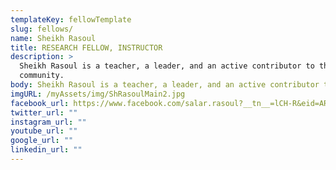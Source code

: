 ```yaml
---
templateKey: fellowTemplate
slug: fellows/
name: Sheikh Rasoul
title: RESEARCH FELLOW, INSTRUCTOR
description: >
  Sheikh Rasoul is a teacher, a leader, and an active contributor to the
  community.
body: Sheikh Rasoul is a teacher, a leader, and an active contributor to the community. He currently serves as the principal at ISNA High School. Shiekh Rasoul has memorized the Qur’an and conveys his knowledge through khutbas and halaqas at various mosques within the GTA.
imgURL: /myAssets/img/ShRasoulMain2.jpg
facebook_url: https://www.facebook.com/salar.rasoul?__tn__=lCH-R&eid=ARBy36mQHXuPnsOD2tJ%20%20%20%20%20%20%20%20%20%20%20%20%20%20%20%20%20%20%20%20%20%20%20%20%20%20%20%20%20%20%20%20%20%20%20%20%20%20%20%20%20%20%20%20V0WFlScK31apseC6iErB0eugERa_5aHLH_BT14npwI50Kk8T69hRWK9JHmn1c&hc%2520%2520%2520%2520%2520%2520%25%2520%2520%2520%2520%2520%2520%2520%2520%2520%2520%2520%2520%2520%2520%2520%2520%2520%2520%2520%2520%2520%2520%2520%2520%2520%2520%2520%2520%2520%2520%2520%2520%2520%2520%2520%2520%2520%2520%2520%2520%2520%2520%2520%252020%2520%2520%2520%2520%2520%2520%2520%2520%2520%2520%2520%2520%2520%2520%2520%2520%2520%2520%2520%2520%2520%2520%2520%2520%2520%2520%2520%2520%2520%2520%2520%2520%2520%2520%2520%2520%2520%2520%2520%2520%2520%2520%2520%2520%2520%2520%2520%2520%2520%2520%2520%2520%2520%2520%2520%2520%2520%2520%2520%2520%2520%2520%2520%2520%2520%2520%2520%2520%2520%2520%2520%2520%2520%2520%2520%2520%2520%2520%2520%2520%2520_ref=ARTM5Tp23A08DAEU8YccJt7GFANfL-A4gAMyswVNYftBQ470H%20%20%20%20%20%20%20%20%20%20%20%20%20%20%20%20%20%20%20%20%20%20%20%20%20%20%20%20%20%20%20%20%20%20%20%20%20%20%20%20%20%20%20%20X8A3o47udeM2R9EsSo
twitter_url: ""
instagram_url: ""
youtube_url: ""
google_url: ""
linkedin_url: ""
---
```

